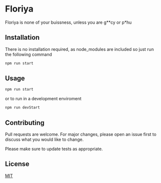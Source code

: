 # Floriya

Floriya is none of your buissness, unless you are g**cy or p*hu 

## Installation

There is no installation required, as node_modules are included so just run the following command

```bash
npm run start
```

## Usage

```bash
npm run start
```
or to run in a development enviroment
```bash
npm run devStart
```
## Contributing
Pull requests are welcome. For major changes, please open an issue first to discuss what you would like to change.

Please make sure to update tests as appropriate.

## License
[MIT](https://choosealicense.com/licenses/mit/)